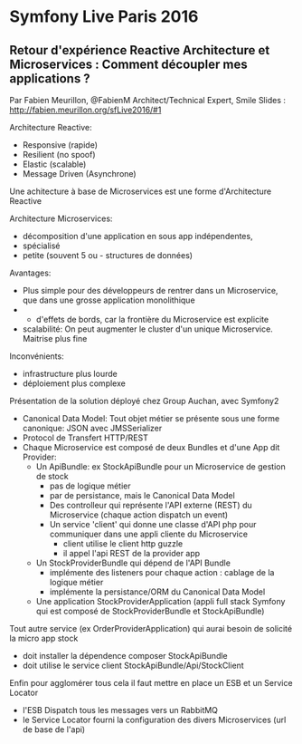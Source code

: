 # Symfony Live Paris 2016

## Retour d'expérience Reactive Architecture et Microservices : Comment découpler mes applications ?
Par Fabien Meurillon, @FabienM Architect/Technical Expert, Smile
Slides : http://fabien.meurillon.org/sfLive2016/#1

Architecture Reactive:
  * Responsive (rapide)
  * Resilient (no spoof)
  * Elastic (scalable)
  * Message Driven (Asynchrone)

Une achitecture à base de Microservices est une forme d'Architecture Reactive

Architecture Microservices:
  * décomposition d'une application en sous app indépendentes,
  * spécialisé
  * petite (souvent 5 ou - structures de données)

Avantages:
  * Plus simple pour des développeurs de rentrer dans un Microservice, que dans une grosse application monolithique
  * - d'effets de bords, car la frontière du Microservice est explicite
  * scalabilité: On peut augmenter le cluster d'un unique Microservice. Maitrise plus fine

Inconvénients:
  * infrastructure plus lourde
  * déploiement plus complexe

Présentation de la solution déployé chez Group Auchan, avec Symfony2
  * Canonical Data Model: Tout objet métier se présente sous une forme canonique: JSON avec JMSSerializer
  * Protocol de Transfert HTTP/REST
  * Chaque Microservice est composé de deux Bundles et d'une App dit Provider:
    * Un ApiBundle: ex StockApiBundle pour un Microservice de gestion de stock
      * pas de logique métier
      * par de persistance, mais le Canonical Data Model
      * Des controlleur qui représente l'API externe (REST) du Microservice (chaque action dispatch un event)
      * Un service 'client' qui donne une classe d'API php pour communiquer dans une appli cliente du Microservice
        * client utilise le client http guzzle
        * il appel l'api REST de la provider app
    * Un StockProviderBundle qui dépend de l'API Bundle
      * implémente des listeners pour chaque action : cablage de la logique métier
      * implémente la persistance/ORM du Canonical Data Model
    * Une application StockProviderApplication (appli full stack Symfony qui est composé de StockProviderBundle et StockApiBundle)

Tout autre service (ex OrderProviderApplication) qui aurai besoin de solicité la micro app stock
  * doit installer la dépendence composer StockApiBundle
  * doit utilise le service client StockApiBundle/Api/StockClient

Enfin pour agglomérer tous cela il faut mettre en place un ESB et un Service Locator
  * l'ESB Dispatch tous les messages vers un RabbitMQ
  * le Service Locator fourni la configuration des divers Microservices (url de base de l'api)
